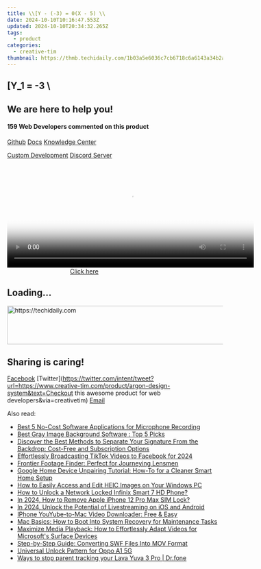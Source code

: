```yaml
---
title: \\[Y - (-3) = 0(X - 5) \\
date: 2024-10-10T10:16:47.553Z
updated: 2024-10-10T20:34:32.265Z
tags:
  - product
categories:
  - creative-tim
thumbnail: https://thmb.techidaily.com/1b03a5e6036c7cb6718c6a6143a34b2abcea9ecc6759bad1a07ac3acb8c3b3dd.jpg
---
```


## \[Y_1 = -3 \

## We are here to help you!

#### 159 Web Developers commented on this product

[Github](https://github.com/creativetimofficial/argon-design-system) [Docs](https://tools.techidaily.com/creative-tim/products/) [Knowledge Center](https://tools.techidaily.com/creative-tim/products/) 

[Custom Development](https://tools.techidaily.com/creative-tim/products/) [Discord Server](https://discord.com/invite/FhCJCaHdQa) 

<!-- affiliate ads begin -->
<span id="1983582">
					<video width="576" height="240" style="cursor:pointer"
           poster="//a.impactradius-go.com/display-clicktoplayimage/1983582.png"
           onclick="if(!this.playClicked){this.play();this.setAttribute('controls',true);this.playClicked=true;}">
	   <source src="//a.impactradius-go.com/display-ad/22993-1983582">
	   <img src="//a.impactradius-go.com/display-clicktoplayimage/1983582.png" style="border: none; height: 100%; width: 100%; object-fit: contain">
	</video>
	<div style="width:360px;text-align:center"><a href="javascript:window.open(decodeURIComponent('https%3A%2F%2Fhomestyler.sjv.io%2Fc%2F5597632%2F1983582%2F22993'), '_blank');void(0);">Click here</a></div>
</span>
<img height="0" width="0" src="https://imp.pxf.io/i/5597632/1983582/22993" style="position:absolute;visibility:hidden;" border="0" />
<!-- affiliate ads end -->

## Loading...

<!-- affiliate ads begin -->
<a href="https://appsumo.8odi.net/c/5597632/2144282/7443" target="_top" id="2144282">
  <img src="//a.impactradius-go.com/display-ad/7443-2144282" border="0" alt="https://techidaily.com" width="728" height="90"/>
</a>
<img height="0" width="0" src="https://appsumo.8odi.net/i/5597632/2144282/7443" style="position:absolute;visibility:hidden;" border="0" />
<!-- affiliate ads end -->

## Sharing is caring!

[Facebook](https://www.facebook.com/sharer/sharer.php?u=https://www.creative-tim.com/product/argon-design-system?src=sdkpreparse) [Twitter](https://twitter.com/intent/tweet?url=https://www.creative-tim.com/product/argon-design-system&text=Checkout this awesome product for web developers&via=creativetim) [Email](https://tools.techidaily.com/creative-tim/products/)

<ins class="adsbygoogle"
     style="display:block"
     data-ad-format="autorelaxed"
     data-ad-client="ca-pub-7571918770474297"
     data-ad-slot="1223367746"></ins>

<ins class="adsbygoogle"
     style="display:block"
     data-ad-client="ca-pub-7571918770474297"
     data-ad-slot="8358498916"
     data-ad-format="auto"
     data-full-width-responsive="true"></ins>

<span class="atpl-alsoreadstyle">Also read:</span>
<div><ul>
<li><a href="https://win-news.techidaily.com/best-5-no-cost-software-applications-for-microphone-recording/"><u>Best 5 No-Cost Software Applications for Microphone Recording</u></a></li>
<li><a href="https://win-news.techidaily.com/best-gray-image-background-software-top-5-picks/"><u>Best Gray Image Background Software : Top 5 Picks</u></a></li>
<li><a href="https://win-news.techidaily.com/discover-the-best-methods-to-separate-your-signature-from-the-backdrop-cost-free-and-subscription-options/"><u>Discover the Best Methods to Separate Your Signature From the Backdrop: Cost-Free and Subscription Options</u></a></li>
<li><a href="https://facebook-video-recording.techidaily.com/effortlessly-broadcasting-tiktok-videos-to-facebook-for-2024/"><u>Effortlessly Broadcasting TikTok Videos to Facebook for 2024</u></a></li>
<li><a href="https://buynow-tips.techidaily.com/frontier-footage-finder-perfect-for-journeying-lensmen/"><u>Frontier Footage Finder: Perfect for Journeying Lensmen</u></a></li>
<li><a href="https://technical-tips.techidaily.com/google-home-device-unpairing-tutorial-how-to-for-a-cleaner-smart-home-setup/"><u>Google Home Device Unpairing Tutorial: How-To for a Cleaner Smart Home Setup</u></a></li>
<li><a href="https://win-news.techidaily.com/how-to-easily-access-and-edit-heic-images-on-your-windows-pc/"><u>How to Easily Access and Edit HEIC Images on Your Windows PC</u></a></li>
<li><a href="https://unlock-android.techidaily.com/how-to-unlock-a-network-locked-infinix-smart-7-hd-phone-by-drfone-android/"><u>How to Unlock a Network Locked Infinix Smart 7 HD Phone?</u></a></li>
<li><a href="https://sim-unlock.techidaily.com/in-2024-how-to-remove-apple-iphone-12-pro-max-sim-lock-by-drfone-ios/"><u>In 2024, How to Remove Apple iPhone 12 Pro Max SIM Lock?</u></a></li>
<li><a href="https://facebook-video-recording.techidaily.com/in-2024-unlock-the-potential-of-livestreaming-on-ios-and-android/"><u>In 2024, Unlock the Potential of Livestreaming on iOS and Android</u></a></li>
<li><a href="https://win-news.techidaily.com/iphone-youyube-to-mac-video-downloader-free-and-easy/"><u>IPhone YouYube-to-Mac Video Downloader: Free & Easy</u></a></li>
<li><a href="https://tech-renaissance.techidaily.com/mac-basics-how-to-boot-into-system-recovery-for-maintenance-tasks/"><u>Mac Basics: How to Boot Into System Recovery for Maintenance Tasks</u></a></li>
<li><a href="https://win-news.techidaily.com/maximize-media-playback-how-to-effortlessly-adapt-videos-for-microsofts-surface-devices/"><u>Maximize Media Playback: How to Effortlessly Adapt Videos for Microsoft's Surface Devices</u></a></li>
<li><a href="https://win-news.techidaily.com/step-by-step-guide-converting-swf-files-into-mov-format/"><u>Step-by-Step Guide: Converting SWF Files Into MOV Format</u></a></li>
<li><a href="https://easy-unlock-android.techidaily.com/universal-unlock-pattern-for-oppo-a1-5g-by-drfone-android/"><u>Universal Unlock Pattern for Oppo A1 5G</u></a></li>
<li><a href="https://android-location-track.techidaily.com/ways-to-stop-parent-tracking-your-lava-yuva-3-pro-drfone-by-drfone-virtual-android/"><u>Ways to stop parent tracking your Lava Yuva 3 Pro | Dr.fone</u></a></li>
</ul></div>


